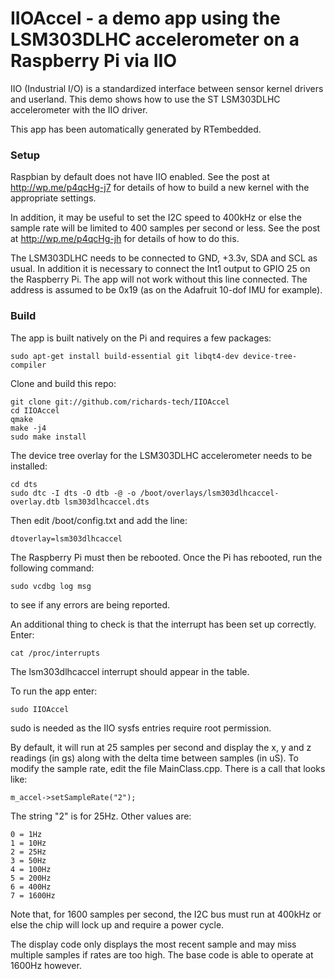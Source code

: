# IIOAccel - a demo app using the LSM303DLHC accelerometer on a Raspberry Pi via IIO

IIO (Industrial I/O) is a standardized interface between sensor kernel drivers and userland. This demo shows how to use the ST LSM303DLHC accelerometer with the IIO driver.

This app has been automatically generated by RTembedded.

### Setup

Raspbian by default does not have IIO enabled. See the post at http://wp.me/p4qcHg-j7 for details of how to build a new kernel with the appropriate settings.

In addition, it may be useful to set the I2C speed to 400kHz or else the sample rate will be limited to 400 samples per second or less. See the post at http://wp.me/p4qcHg-jh for details of how to do this.

The LSM303DLHC needs to be connected to GND, +3.3v, SDA and SCL as usual. In addition it is necessary to connect the Int1 output to GPIO 25 on the Raspberry Pi. The app will not work without this line connected. The address is assumed to be 0x19 (as on the Adafruit 10-dof IMU for example).

### Build

The app is built natively on the Pi and requires a few packages:

    sudo apt-get install build-essential git libqt4-dev device-tree-compiler
    
Clone and build this repo:

    git clone git://github.com/richards-tech/IIOAccel
    cd IIOAccel
    qmake
    make -j4
    sudo make install
    
The device tree overlay for the LSM303DLHC accelerometer needs to be installed:

    cd dts
    sudo dtc -I dts -O dtb -@ -o /boot/overlays/lsm303dlhcaccel-overlay.dtb lsm303dlhcaccel.dts
    
Then edit /boot/config.txt and add the line:

    dtoverlay=lsm303dlhcaccel
    
The Raspberry Pi must then be rebooted. Once the Pi has rebooted, run the following command:

    sudo vcdbg log msg
    
to see if any errors are being reported. 

An additional thing to check is that the interrupt has been set up correctly. Enter:

    cat /proc/interrupts    

The lsm303dlhcaccel interrupt should appear in the table.

To run the app enter:

    sudo IIOAccel
    
sudo is needed as the IIO sysfs entries require root permission.
    
By default, it will run at 25 samples per second and display the x, y and z readings (in gs) along with the delta time between samples (in uS). To modify the sample rate, edit the file MainClass.cpp. There is a call that looks like:

    m_accel->setSampleRate("2");
    
 The string "2" is for 25Hz. Other values are:
 
    0 = 1Hz
    1 = 10Hz
    2 = 25Hz
    3 = 50Hz
    4 = 100Hz
    5 = 200Hz
    6 = 400Hz
    7 = 1600Hz
    
Note that, for 1600 samples per second, the I2C bus must run at 400kHz or else the chip will lock up and require a power cycle.

The display code only displays the most recent sample and may miss multiple samples if rates are too high. The base code is able to operate at 1600Hz however.
    
 
